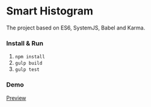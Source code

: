 # Smart Histogram

The project based on ES6, SystemJS, Babel and Karma.

### Install & Run

1. `npm install`
3. `gulp build`
3. `gulp test`

### Demo

[Preview](http://htmlpreview.github.io/?https://github.com/apoterenko/resume/blob/master/scheme/project09/src/smart-histogram/index.html)